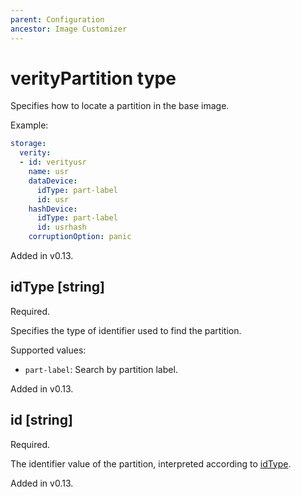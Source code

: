 ```yaml
---
parent: Configuration
ancestor: Image Customizer
---
```


# verityPartition type

Specifies how to locate a partition in the base image.

Example:

```yaml
storage:
  verity:
  - id: verityusr
    name: usr
    dataDevice:
      idType: part-label
      id: usr
    hashDevice:
      idType: part-label
      id: usrhash
    corruptionOption: panic
```

Added in v0.13.

## idType [string]

Required.

Specifies the type of identifier used to find the partition.

Supported values:

- `part-label`: Search by partition label.

Added in v0.13.

## id [string]

Required.

The identifier value of the partition, interpreted according to [idType](#idtype-string).

Added in v0.13.
